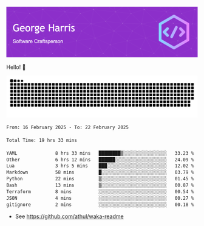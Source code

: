 ![img](./assets/github-header.png)

Hello! :wave:

<div align="center">
  <img  src="https://raw.githubusercontent.com/1999AZZAR/1999AZZAR/readme/resources/grid-snake.svg" alt="snake" />
</div>

<!--START_SECTION:waka-->

```txt
From: 16 February 2025 - To: 22 February 2025

Total Time: 19 hrs 33 mins

YAML              8 hrs 33 mins   ████████▒░░░░░░░░░░░░░░░░   33.23 %
Other             6 hrs 12 mins   ██████░░░░░░░░░░░░░░░░░░░   24.09 %
Lua               3 hrs 5 mins    ███░░░░░░░░░░░░░░░░░░░░░░   12.02 %
Markdown          58 mins         █░░░░░░░░░░░░░░░░░░░░░░░░   03.79 %
Python            22 mins         ▒░░░░░░░░░░░░░░░░░░░░░░░░   01.45 %
Bash              13 mins         ▒░░░░░░░░░░░░░░░░░░░░░░░░   00.87 %
Terraform         8 mins          ░░░░░░░░░░░░░░░░░░░░░░░░░   00.54 %
JSON              4 mins          ░░░░░░░░░░░░░░░░░░░░░░░░░   00.27 %
gitignore         2 mins          ░░░░░░░░░░░░░░░░░░░░░░░░░   00.18 %
```

<!--END_SECTION:waka-->

- See <https://github.com/athul/waka-readme>
